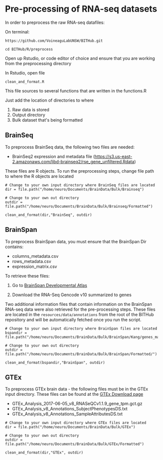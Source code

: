 # Pre-processing of RNA-seq datasets 

In order to preprocess the raw RNA-seq datafiles: 

On terminal:

```
https://github.com/VoineaguLabUNSW/BITHub.git

cd BITHub/R/preprocess
```

Open up Rstudio, or code editor of choice and ensure that you are working from the preprocessing directory 

In Rstudio, open file 

```
clean_and_format.R
```

This file sources to several functions that are written in the functions.R 


Just add the location of directories to where 
1) Raw data is stored 
2) Output directory 
3) Bulk dataset that's being formatted 

## BrainSeq 

To preprocess BrainSeq data, the following two files are needed: 

* BrainSeq2 expression and metadata file (https://s3.us-east-2.amazonaws.com/libd-brainseq2/rse_gene_unfiltered.Rdata)

These files are R objects. To run the preprocessing steps, change file path to where the R objects are located 

```{r}
# Change to your own input directory where BrainSeq files are located 
dir = file.path("/home/neuro/Documents/BrainData/Bulk/Brainseq")

# Change to your own out directory
outdir = file.path("/home/neuro/Documents/BrainData/Bulk/Brainseq/Formatted")

clean_and_format(dir,"BrainSeq", outdir)
```


## BrainSpan

To preprocess BrainSpan data, you must ensure that the BrainSpan Dir contains:

* columns_metadata.csv
* rows_metadata.csv
* expression_matrix.csv

To retrieve these files: 

1) Go to [BrainSpan Developmental Atlas](https://www.brainspan.org/static/download.html) 

2) Download the RNA-Seq Gencode v10 summarized to genes 

Two additional information files that contain information on the BrainSpan RNA-seq data were also retrieved for the pre-processing steps. These files are located in the `resources/data/annotations` from the root of the BITHub repository and will be automatically fetched once you run the script.  

```{r}
# Change to your own input directory where BrainSpan files are located 
bspandir = file.path("/home/neuro/Documents/BrainData/Bulk/BrainSpan/Kang/genes_matrix_csv")

# Change to your own out directory
outdir = file.path("/home/neuro/Documents/BrainData/Bulk/BrainSpan/Formatted/")

clean_and_format(bspandir,"BrainSpan", outdir)
```

## GTEx 

To preprocess GTEx brain data - the following files must be in the GTEx input directory. These files can be found at the [GTEx Download page](https://gtexportal.org/home/datasets)

* GTEx_Analysis_2017-06-05_v8_RNASeQCv1.1.9_gene_tpm.gct.gz 
* GTEx_Analysis_v8_Annotations_SubjectPhenotypesDS.txt 
* GTEx_Analysis_v8_Annotations_SampleAttributesDS.txt


```
# Change to your own input directory where GTEx files are located 
dir = file.path("/home/neuro/Documents/BrainData/Bulk/GTEx")

# Change to your own out directory
outdir = file.path("/home/neuro/Documents/BrainData/Bulk/GTEx/Formatted")

clean_and_format(dir,"GTEx", outdir)
```



